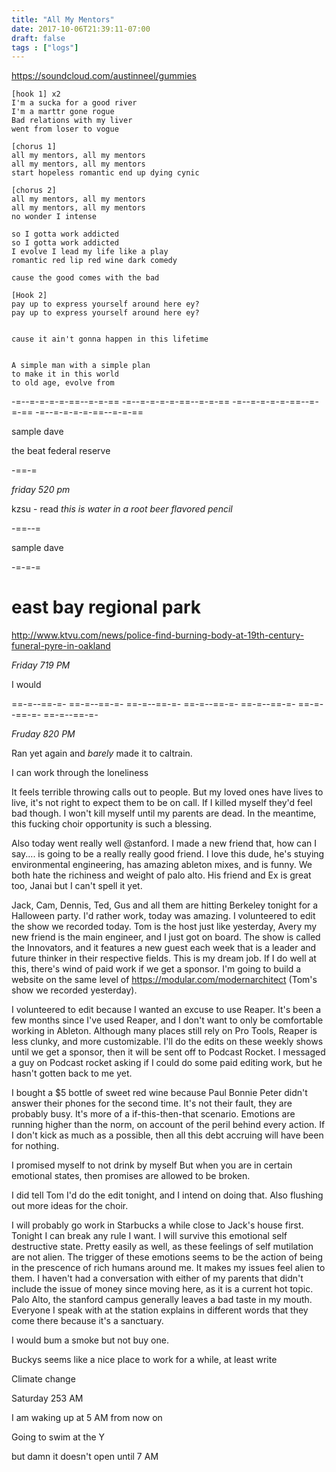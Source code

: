 ```yaml
---
title: "All My Mentors"
date: 2017-10-06T21:39:11-07:00
draft: false
tags : ["logs"]
---
```


https://soundcloud.com/austinneel/gummies
```
[hook 1] x2
I'm a sucka for a good river
I'm a marttr gone rogue
Bad relations with my liver
went from loser to vogue

[chorus 1]
all my mentors, all my mentors
all my mentors, all my mentors
start hopeless romantic end up dying cynic

[chorus 2]
all my mentors, all my mentors
all my mentors, all my mentors
no wonder I intense

so I gotta work addicted
so I gotta work addicted
I evolve I lead my life like a play
romantic red lip red wine dark comedy

cause the good comes with the bad

[Hook 2]
pay up to express yourself around here ey?
pay up to express yourself around here ey?


cause it ain't gonna happen in this lifetime


A simple man with a simple plan
to make it in this world
to old age, evolve from
```


-=--=-=-=-=-==--=-=-== -=--=-=-=-=-==--=-=-== -=--=-=-=-=-==--=-=-== -=--=-=-=-=-==--=-=-==

sample dave

the beat federal reserve



-==-=



*friday 520 pm*


kzsu - read _this is water in a root beer flavored pencil_



-==--=


sample dave



-=-=-=

# east bay regional park

http://www.ktvu.com/news/police-find-burning-body-at-19th-century-funeral-pyre-in-oakland


*Friday 719 PM*

I would




==-=--==-=- ==-=--==-=- ==-=--==-=- ==-=--==-=- ==-=--==-=- ==-=--==-=- ==-=--==-=-


*Fruday 820 PM*

Ran yet again and _barely_ made it to caltrain.

I can work through the loneliness

It feels terrible throwing calls out to people. But my loved ones have lives to live, it's not right to expect them to be on call. If I killed myself they'd feel bad though. I won't kill myself until my parents are dead. In the meantime, this fucking choir opportunity is such a blessing.

Also today went really well @stanford. I made a new friend that, how can I say.... is going to be a really really good friend. I love this dude, he's stuying environmental engineering, has amazing ableton mixes, and is funny. We both hate the richiness and weight of palo alto. His friend and Ex is great too, Janai but I can't spell it yet.

Jack, Cam, Dennis, Ted, Gus and all them are hitting Berkeley tonight for a Halloween party. I'd rather work, today was amazing. I volunteered to edit the show we recorded today. Tom is the host just like yesterday, Avery my new friend is the main engineer, and I just got on board. The show is called the Innovators, and it features a new guest each week that is a leader and future thinker in their respective fields. This is my dream job. If I do well at this, there's wind of paid work if we get a sponsor. I'm going to build a website on the same level of https://modular.com/modernarchitect (Tom's show we recorded yesterday).

I volunteered to edit because I wanted an excuse to use Reaper. It's been a few months since I've used Reaper, and I don't want to only be comfortable working in Ableton. Although many places still rely on Pro Tools, Reaper is less clunky, and more customizable. I'll do the edits on these weekly shows until we get a sponsor, then it will be sent off to Podcast Rocket. I messaged a guy on Podcast rocket asking if I could do some paid editing work, but he hasn't gotten back to me yet.

I bought a $5 bottle of sweet red wine because Paul Bonnie Peter didn't answer their phones for the second time. It's not their fault, they are probably busy. It's more of a if-this-then-that scenario. Emotions are running higher than the norm, on account of the peril behind every action. If I don't kick as much as a possible, then all this debt accruing will have been for nothing.

I promised myself
to not drink by myself
But when you are in certain emotional states, then promises are allowed to be broken.

I did tell Tom I'd do the edit tonight, and I intend on doing that. Also flushing out more ideas for the choir.

I will probably go work in Starbucks a while close to Jack's house first. Tonight I can break any rule I want. I will survive this emotional self destructive state. Pretty easily as well, as these feelings of self mutilation are not alien. The trigger of these emotions seems to be the action of being in the prescence of rich humans around me. It makes my issues feel alien to them. I haven't had a conversation with either of my parents that didn't include the issue of money since moving here, as it is a current hot topic. Palo Alto, the stanford campus generally leaves a bad taste in my mouth. Everyone I speak with at the station explains in different words that they come there because it's a sanctuary.


I would bum a smoke but not buy one.

Buckys seems like a nice place to work for a while, at least write



Climate change


Saturday 253 AM

I am waking up at 5 AM from now on

Going to swim at the Y

but damn it doesn't open until 7 AM
